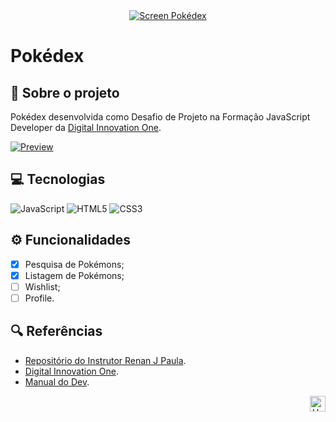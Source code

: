 <div id="top" align="center">
  <a href="https://elidianaandrade.github.io/pokedex">
    <img alt="Screen Pokédex" src="">
  </a>
</div>

# Pokédex

## 🔴 Sobre o projeto
Pokédex desenvolvida como Desafio de Projeto na Formação JavaScript Developer da [Digital Innovation One](https://www.dio.me/).

[![Preview](https://img.shields.io/badge/Preview-000?style=for-the-badge&logo=github&logoColor=7520FF)](https://elidianaandrade.github.io/pokedex/)

## 💻 Tecnologias
![JavaScript](https://img.shields.io/badge/JavaScript-000?style=for-the-badge&logo=javascript&logoColor=7520FF)
![HTML5](https://img.shields.io/badge/HTML5-000?style=for-the-badge&logo=html5&logoColor=7520FF)
![CSS3](https://img.shields.io/badge/CSS3-000?style=for-the-badge&logo=css3&logoColor=7520FF)

## ⚙ Funcionalidades
- [x] Pesquisa de Pokémons;
- [x] Listagem de Pokémons;
- [ ] Wishlist;
- [ ] Profile.

## 🔍 Referências
- [Repositório do Instrutor Renan J Paula](https://github.com/digitalinnovationone/js-developer-pokedex).
- [Digital Innovation One](https://www.dio.me/).
- [Manual do Dev](https://youtu.be/SjtdH3dWLa8).

<div align="right">
  <a href="#top">
    <img alt="Up" height="25" src="https://raw.githubusercontent.com/FortAwesome/Font-Awesome/6.x/svgs/solid/angle-up.svg">
  </a>
</div>
